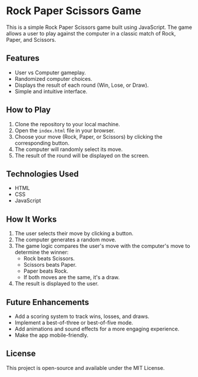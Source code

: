 # Rock Paper Scissors Game

This is a simple Rock Paper Scissors game built using JavaScript. The game allows a user to play against the computer in a classic match of Rock, Paper, and Scissors.

## Features

- User vs Computer gameplay.
- Randomized computer choices.
- Displays the result of each round (Win, Lose, or Draw).
- Simple and intuitive interface.

## How to Play
1. Clone the repository to your local machine.
2. Open the `index.html` file in your browser.
3. Choose your move (Rock, Paper, or Scissors) by clicking the corresponding button.
4. The computer will randomly select its move.
5. The result of the round will be displayed on the screen.

## Technologies Used

- HTML
- CSS
- JavaScript

## How It Works

1. The user selects their move by clicking a button.
2. The computer generates a random move.
3. The game logic compares the user's move with the computer's move to determine the winner:
    - Rock beats Scissors.
    - Scissors beats Paper.
    - Paper beats Rock.
    - If both moves are the same, it's a draw.
4. The result is displayed to the user.

## Future Enhancements

- Add a scoring system to track wins, losses, and draws.
- Implement a best-of-three or best-of-five mode.
- Add animations and sound effects for a more engaging experience.
- Make the app mobile-friendly.

## License

This project is open-source and available under the MIT License.